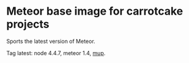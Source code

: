 # Meteor base image for carrotcake projects

Sports the latest version of Meteor.

Tag latest: node 4.4.7, meteor 1.4, [mup](https://github.com/kadirahq/meteor-up).
